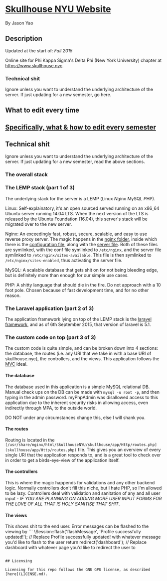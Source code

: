 # [Skullhouse NYU Website](https://www.skullhouse.nyc)
By Jason Yao

## Description

Updated at the start of: *Fall 2015*

Online site for Phi Kappa Sigma's Delta Phi (New York University) chapter at https://www.skullhouse.nyc.

### Technical shit

Ignore unless you want to understand the underlying architecture of the server. If just updating for a new semester, go here.



## What to edit every time

## [Specifically, what & how to edit every semester](#NewSemester)



## Technical shit

Ignore unless you want to understand the underlying architecture of the server. If just updating for a new semester, read the above sections.

### The overall stack

### The LEMP stack (part 1 of 3)

The underlying stack for the server is a LEMP (*L*inux *N*ginx *M*ySQL *P*HP).

Linux: Self-explainatory, it's an open sourced served running on an x86_64 Ubuntu server running 14.04 LTS. When the next version of the LTS is released by the Ubuntu Foundation (16.04), this server's stack
 will be migrated over to the new server.

Nginx: An exceedingly fast, robust, secure, scalable, and easy to use reverse proxy server. The magic happens in the [nginx folder](nginx/), inside which there is the [configuration file](nginx/nginx.conf),
 along with the [server file](nginx/skullhouseMaster). Both of these files are symlinked, with the conf file symlinked to `/etc/nginx`, and the server file symlinked to
 `/etc/nginx/sites-available`. This file is then symlinked to `/etc/nginx/sites-enabled`, thus activating the server file.

MySQL: A scalable database that gets shit on for not being bleeding edge, but is definitely more than enough for our simple use cases.

PHP: A shitty language that should die in the fire. Do not approach with a 10 foot pole. Chosen because of fast development time, and for no other reason.

### The Laravel application (part 2 of 3)

The application framework lying on top of the LEMP stack is the [laravel framework](http://laravel.com/), and as of 6th September 2015, that version of laravel is 5.1.

### The custom code on top (part 3 of 3)

The custom code is quite simple, and can be broken down into 4 sections: the database, the routes (i.e. any URI that we take in with a base URI of skullhouse.nyc), the controllers, and the views.
This application follows the [MVC](https://en.wikipedia.org/wiki/Model%E2%80%93view%E2%80%93controller) ideal.

#### The database

The database used in this application is a simple MySQL relational DB. Manual check ups on the DB can be made with `mysql -u root -p`, and then typing in the admin password.
myPhpAdmin was disallowed access to this application due to the inherent security risks in allowing access, even indirectly through MPA, to the outside world.

DO NOT under any circumstances change this, else I will shank you.

#### The routes

Routing is located in the `[/usr/share/nginx/html/SkullhouseNYU/skullhouse/app/Http/routes.php](skullhouse/app/Http/routes.php)` file. This gives you an overview of every single
URI that the application responds to, and is a great tool to check over in order to get a birds-eye-view of the application itself.

#### The controllers

This is where the magic happends for validations and any other backend logic. Normally controllers don't fill this niche, but I hate PHP, so I'm allowed to be lazy. Controllers
deal with validation and sanitation of any and all user input - *IF YOU ARE PLANNING ON ADDING MORE USER INPUT FORMS FOR THE LOVE OF ALL THAT IS HOLY SANITISE THAT SHIT*.

#### The views

This shows shit to the end user. Error messages can be flashed to the viewing by ```
	\Session::flash('flashMessage', 'Profile successfully updated!'); // Replace Profile successfully updated! with whatever message you'd like to flash to the user
	return redirect('dashboard'); // Replace dashboard with whatever page you'd like to redirect the user to
```

## Licensing

Licensing for this repo follows the GNU GPU license, as described [here](LICENSE.md).
